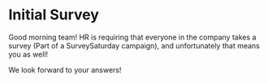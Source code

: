 <h1> Initial Survey </h1>
Good morning team! HR is requiring that everyone in the company takes a survey (Part of a SurveySaturday campaign), and unfortunately that means you as well! 

We look forward to your answers! 